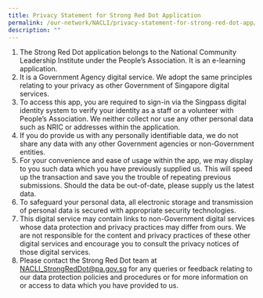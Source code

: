 ```yaml
---
title: Privacy Statement for Strong Red Dot Application
permalink: /our-network/NACLI/privacy-statement-for-strong-red-dot-app/
description: ""
---
```


1. The Strong Red Dot application belongs to the National Community Leadership Institute under the People’s Association. It is an e-learning application.
2. It is a Government Agency digital service. We adopt the same principles relating to your privacy as other Government of Singapore digital services.
3. To access this app, you are required to sign-in via the Singpass digital identity system to verify your identity as a staff or a volunteer with People’s Association. We neither collect nor use any other personal data such as NRIC or addresses within the application.
4. If you do provide us with any personally identifiable data, we do not share any data with any other Government agencies or non-Government entities.
5. For your convenience and ease of usage within the app, we may display to you such data which you have previously supplied us. This will speed up the transaction and save you the trouble of repeating previous submissions. Should the data be out-of-date, please supply us the latest data.
6. To safeguard your personal data, all electronic storage and transmission of personal data is secured with appropriate security technologies.
7. This digital service may contain links to non-Government digital services whose data protection and privacy practices may differ from ours. We are not responsible for the content and privacy practices of these other digital services and encourage you to consult the privacy notices of those digital services.
8. Please contact the Strong Red Dot team at NACLI_StrongRedDot@pa.gov.sg for any queries or feedback relating to our data protection policies and procedures or for more information on or access to data which you have provided to us.
